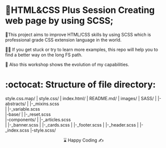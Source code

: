 # 🌄HTML&CSS Plus Session Creating web page by using SCSS;

🌲This project aims to improve HTML/CSS skills by using SCSS which is professional grade CSS extension language in the world.

👨‍💻 If you get stuck or try to learn more examples, this repo will help you to find a better way on the long FS path.

🔗 Also this workshop shows the evolution of my capabilities.

# :octocat: Structure of file directory:

style.css.map/
|
style.css/
|
index.html/
|
README.md/
|
images/
|
SASS/
|
|-abstracts/
|      |-_mixins.scss         
|      |-_variable.scss         
|-base/
|      |-_reset.scss  
|-components/
|      |-_articles.scss         
|      |-_banner.scss 
|      |-_cards.scss 
|      |-_footer.scss 
|      |-_header.scss 
|      |-_index.scss 
|-style.scss/

<center> ⌛ Happy Coding  ✍ </center>

